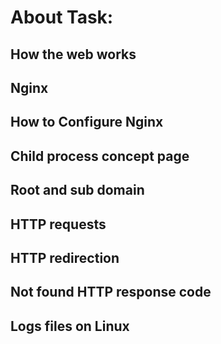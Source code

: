 # About Task:
## How the web works
## Nginx
## How to Configure Nginx
## Child process concept page
## Root and sub domain
## HTTP requests
## HTTP redirection
## Not found HTTP response code
## Logs files on Linux
